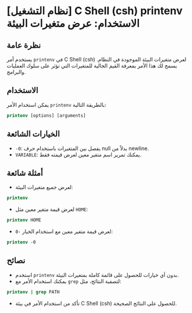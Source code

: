# [نظام التشغيل] C Shell (csh) printenv الاستخدام: عرض متغيرات البيئة

## نظرة عامة
يستخدم أمر `printenv` في C Shell (csh) لعرض متغيرات البيئة الموجودة في النظام. يسمح لك هذا الأمر بمعرفة القيم الحالية للمتغيرات التي تؤثر على سلوك العمليات والبرامج.

## الاستخدام
يمكن استخدام الأمر `printenv` بالطريقة التالية:

```csh
printenv [options] [arguments]
```

## الخيارات الشائعة
- `-0`: يفصل بين المتغيرات باستخدام حرف null بدلاً من newline.
- `VARIABLE`: يمكنك تمرير اسم متغير معين لعرض قيمته فقط.

## أمثلة شائعة
- لعرض جميع متغيرات البيئة:
```csh
printenv
```

- لعرض قيمة متغير معين مثل `HOME`:
```csh
printenv HOME
```

- لعرض قيمة متغير معين مع استخدام الخيار `-0`:
```csh
printenv -0
```

## نصائح
- استخدم `printenv` بدون أي خيارات للحصول على قائمة كاملة بمتغيرات البيئة.
- يمكنك استخدام الأمر مع `grep` لتصفية النتائج، مثل:
```csh
printenv | grep PATH
```
- تأكد من استخدام الأمر في بيئة C Shell (csh) للحصول على النتائج الصحيحة.